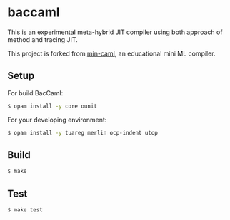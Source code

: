 # baccaml

This is an experimental meta-hybrid JIT compiler using both approach of method and tracing JIT.

This project is forked from [min-caml](https://github.com/esumii/min-caml), an educational mini ML compiler.

## Setup

For build BacCaml:

```bash
$ opam install -y core ounit
```

For your developing environment:

```bash
$ opam install -y tuareg merlin ocp-indent utop
```

## Build

``` bash
$ make
```

## Test

``` bash
$ make test
```

